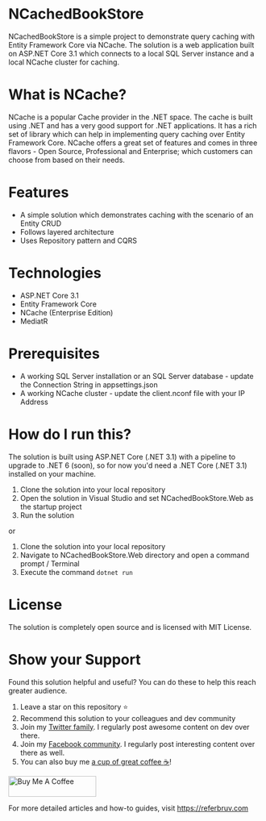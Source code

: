# NCachedBookStore

NCachedBookStore is a simple project to demonstrate query caching with Entity Framework Core via NCache. The solution is a web application built on ASP.NET Core 3.1 which connects to a local SQL Server instance and a local NCache cluster for caching.

# What is NCache?

NCache is a popular Cache provider in the .NET space. The cache is built using .NET and has a very good support for .NET applications. It has a rich set of library which can help in implementing query caching over Entity Framework Core. NCache offers a great set of features and comes in three flavors - Open Source, Professional and Enterprise; which customers can choose from based on their needs.

# Features

* A simple solution which demonstrates caching with the scenario of an Entity CRUD
* Follows layered architecture
* Uses Repository pattern and CQRS

# Technologies

* ASP.NET Core 3.1
* Entity Framework Core
* NCache (Enterprise Edition)
* MediatR

# Prerequisites

* A working SQL Server installation or an SQL Server database - update the Connection String in appsettings.json
* A working NCache cluster - update the client.nconf file with your IP Address 

# How do I run this?

The solution is built using ASP.NET Core (.NET 3.1) with a pipeline to upgrade to .NET 6 (soon), so for now you'd need a .NET Core (.NET 3.1) installed on your machine.

1. Clone the solution into your local repository
2. Open the solution in Visual Studio and set NCachedBookStore.Web as the startup project
3. Run the solution

or

1. Clone the solution into your local repository
2. Navigate to NCachedBookStore.Web directory and open a command prompt / Terminal 
3. Execute the command `dotnet run`

# License

The solution is completely open source and is licensed with MIT License.

# Show your Support 

Found this solution helpful and useful? You can do these to help this reach greater audience.

1. Leave a star on this repository :star:
2. Recommend this solution to your colleagues and dev community
3. Join my [Twitter family](https://twitter.com/referbruv). I regularly post awesome content on dev over there.
4. Join my [Facebook community](https://www.facebook.com/referbruv). I regularly post interesting content over there as well.
5. You can also buy me [a cup of great coffee :coffee:](https://www.buymeacoffee.com/referbruv)!

<a href="https://www.buymeacoffee.com/referbruv" target="_blank"><img src="https://cdn.buymeacoffee.com/buttons/default-orange.png" alt="Buy Me A Coffee" height="41" width="174"></a>

For more detailed articles and how-to guides, visit https://referbruv.com
